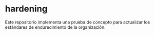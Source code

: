 # hardening
Este repositorio implementa una prueba de concepto para actualizar los estándares de endurecimiento de la organización.
